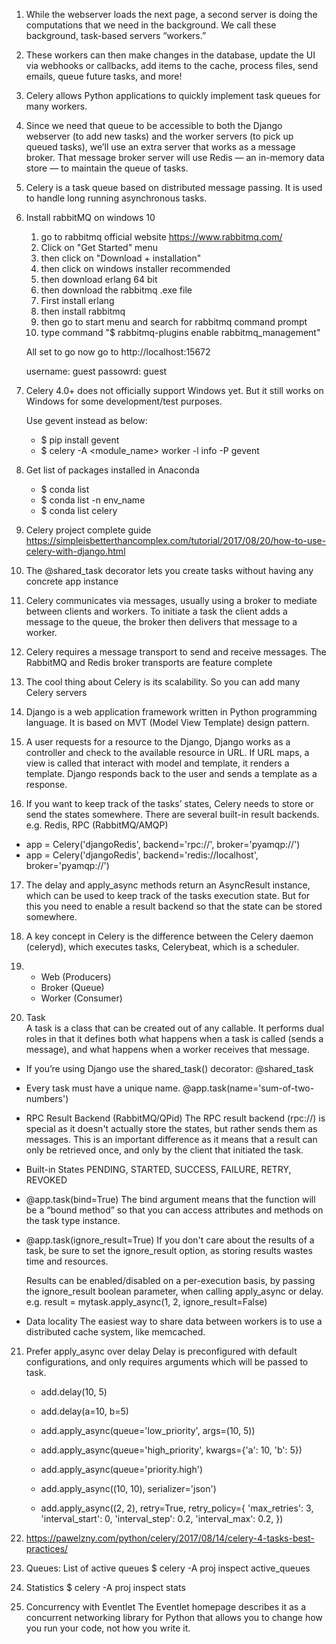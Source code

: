 1. While the webserver loads the next page, a second server is doing the computations that we need in the background.
We call these background, task-based servers “workers.”

2. These workers can then make changes in the database, update the UI via webhooks or callbacks, add items to the cache, process files, send emails, queue future tasks, and more!

3. Celery allows Python applications to quickly implement task queues for many workers.

4. Since we need that queue to be accessible to both the Django webserver (to add new tasks) and the worker servers (to pick up queued tasks), we’ll use an extra server that works as a message broker.
That message broker server will use Redis — an in-memory data store — to maintain the queue of tasks.

5. Celery is a task queue based on distributed message passing. It is used to handle long running asynchronous tasks.

6. Install rabbitMQ on windows 10 <br>
	1. go to rabbitmq official website https://www.rabbitmq.com/
	2. Click on "Get Started" menu
	3. then click on "Download + installation"
	4. then click on windows installer recommended 
	5. then download erlang 64 bit
	6. then download the rabbitmq .exe file
	7. First install erlang 
	8. then install rabbitmq
	9. then go to start menu and search for rabbitmq command prompt
	10. type command "$ rabbitmq-plugins enable rabbitmq_management"

	All set to go now go to http://localhost:15672

	username: guest
	passowrd: guest 


7. Celery 4.0+ does not officially support Windows yet. But it still works on Windows for some development/test purposes.

	Use gevent instead as below: <br>
	* $ pip install gevent
	* $ celery -A <module_name> worker -l info -P gevent

8. Get list of packages installed in Anaconda
	* $ conda list
	* $ conda list -n env_name
	* $ conda list celery

9. Celery project complete guide
https://simpleisbetterthancomplex.com/tutorial/2017/08/20/how-to-use-celery-with-django.html

10. The @shared_task decorator lets you create tasks without having any concrete app instance

11. Celery communicates via messages, usually using a broker to mediate between clients and workers. To initiate a task the client adds a message to the queue, the broker then delivers that message to a worker.

12. Celery requires a message transport to send and receive messages. The RabbitMQ and Redis broker transports are feature complete

13. The cool thing about Celery is its scalability. So you can add many Celery servers

14. Django is a web application framework written in Python programming language. It is based on MVT (Model View Template) design pattern.

15. A user requests for a resource to the Django, Django works as a controller and check to the available resource in URL.
If URL maps, a view is called that interact with model and template, it renders a template.
Django responds back to the user and sends a template as a response.

16. If you want to keep track of the tasks’ states, Celery needs to store or send the states somewhere. There are several built-in result backends. e.g. Redis, RPC (RabbitMQ/AMQP)
* app = Celery('djangoRedis', backend='rpc://', broker='pyamqp://')
* app = Celery('djangoRedis', backend='redis://localhost', broker='pyamqp://')

17. The delay and apply_async methods return an AsyncResult instance, which can be used to keep track of the tasks execution state. But for this you need to enable a result backend so that the state can be stored somewhere.

18. A key concept in Celery is the difference between the Celery daemon (celeryd), which executes tasks, Celerybeat, which is a scheduler.

19.	* Web (Producers)
	* Broker (Queue)
	* Worker (Consumer)

20. Task <br>
A task is a class that can be created out of any callable. It performs dual roles in that it defines both what happens when a task is called (sends a message), and what happens when a worker receives that message.
* If you’re using Django use the shared_task() decorator:  	@shared_task
* Every task must have a unique name.				@app.task(name='sum-of-two-numbers')
* RPC Result Backend (RabbitMQ/QPid) 
	The RPC result backend (rpc://) is special as it doesn't actually store the states, but rather sends them as messages. This is an important difference as it means that a result can only be retrieved once, and only by the client that initiated the task.
* Built-in States
	PENDING, STARTED, SUCCESS, FAILURE, RETRY, REVOKED
* @app.task(bind=True)
	The bind argument means that the function will be a “bound method” so that you can access attributes and methods on the task type instance.
* @app.task(ignore_result=True)
	If you don't care about the results of a task, be sure to set the ignore_result option, as storing results wastes time and resources.

	Results can be enabled/disabled on a per-execution basis, by passing the ignore_result boolean parameter, when calling apply_async or delay. 
	e.g. result = mytask.apply_async(1, 2, ignore_result=False)
* Data locality
	The easiest way to share data between workers is to use a distributed cache system, like memcached.

21. Prefer apply_async over delay
	Delay is preconfigured with default configurations, and only requires arguments which will be passed to task.
	* add.delay(10, 5)
	* add.delay(a=10, b=5)

	* add.apply_async(queue='low_priority', args=(10, 5))
	* add.apply_async(queue='high_priority', kwargs={'a': 10, 'b': 5})
	* add.apply_async(queue='priority.high')
	* add.apply_async((10, 10), serializer='json')
	* add.apply_async((2, 2), retry=True, retry_policy={
							'max_retries': 3,
							'interval_start': 0,
							'interval_step': 0.2,
							'interval_max': 0.2,
							})

22. https://pawelzny.com/python/celery/2017/08/14/celery-4-tasks-best-practices/

23. Queues: List of active queues
	$ celery -A proj inspect active_queues

24. Statistics
	$ celery -A proj inspect stats

25. Concurrency with Eventlet
	The Eventlet homepage describes it as a concurrent networking library for Python that allows you to change how you run your code, not how you write it.